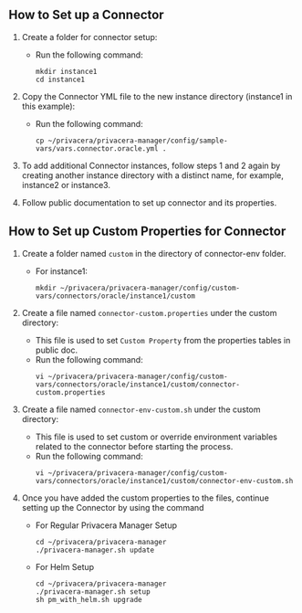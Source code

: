 ## How to Set up a Connector


1. Create a folder for connector setup:
    - Run the following command:
      ```
      mkdir instance1
      cd instance1
      ```

2. Copy the Connector YML file to the new instance directory (instance1 in this example):
    - Run the following command:
      ```
      cp ~/privacera/privacera-manager/config/sample-vars/vars.connector.oracle.yml .
      ```

3. To add additional Connector instances, follow steps 1 and 2 again by creating another instance directory with a distinct name, for example, instance2 or instance3.

4. Follow public documentation to set up connector and its properties.

##     How to Set up Custom Properties for Connector

1. Create a folder named `custom` in the directory of connector-env folder.
    - For instance1:
      ```
      mkdir ~/privacera/privacera-manager/config/custom-vars/connectors/oracle/instance1/custom
      ```

2. Create a file named `connector-custom.properties` under the custom directory:
    - This file is used to set `Custom Property` from the properties tables in public doc.
    - Run the following command:
      ```
      vi ~/privacera/privacera-manager/config/custom-vars/connectors/oracle/instance1/custom/connector-custom.properties
      ```

3. Create a file named `connector-env-custom.sh` under the custom directory:
    - This file is used to set custom or override environment variables related to the connector before starting the process.
    - Run the following command:
      ```
      vi ~/privacera/privacera-manager/config/custom-vars/connectors/oracle/instance1/custom/connector-env-custom.sh
      ```

4. Once you have added the custom properties to the files, continue setting up the Connector by using the command
    - For Regular Privacera Manager Setup
       ```
       cd ~/privacera/privacera-manager
       ./privacera-manager.sh update
       ```
    - For Helm Setup
       ```
       cd ~/privacera/privacera-manager 
       ./privacera-manager.sh setup
       sh pm_with_helm.sh upgrade
       ```